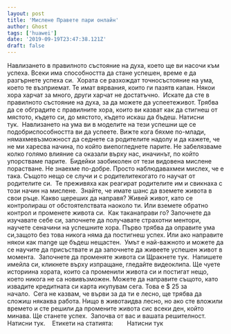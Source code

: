 ```yaml
---
layout: post
title: 'Мислене Правете пари онлайн'
author: Ghost
tags: ['huawei']
date: '2019-09-19T23:47:38.121Z'
draft: false
---
```


Навлизането в правилното състояние на духа, което ще ви насочи към успеха. Всеки има способността да стане успешен, време е да разгърнете успеха си.  Хората се разхождат точносъстояние на ума, което те възприемат. Те имат вярвания, които ги пазятв капан. Някои хора харчат за много, други харчат не достатъчно.  Искате да сте в правилното състояние на духа, за да можете да успеетеживот. Трябва да се обградите с правилните хора, които ви казват как да стигнеш от мястото, където си, до мястото, където искаш да бъдеш. Натисни тук.  Навлизането на ума ви в моделите на тези успешни ще се подобриспособността ви да успеете. Вижте кога бяхме по-млади, нямахмевъзможност да седнете са родителите надолу и да кажете, че не ми харесва начина, по който виепогледнете парите. Не забелязваме колко голямо влияние са оказали върху нас, иначинът, по който упорстваме парите.  Бидейки заобиколен от тези видовена мислене порастване. Не знаехме по-добре. Просто наблюдавахмеи мислех, че е така. Същото нещо се случи и с родителитекогато го научат от родителите си.  Те преживяха как реагират родителите им и свикнаха с този начин на мислене.  Знайте, че имате шанс да вземете живота в свои ръце. Какво щереших да направя? Живей живот, като се контролираш от обстоятелствата наоколо ти. Или вземете обратно контрол и променете живота си.  Как таканаправи го? Започнете да изучавате себе си, започнете да получавате страхотни ментори, научете сеначини на успешните хора. Първо трябва да оправите ума си,защото без това никога няма да постигнеш успех. Или ако направите някои как mange ще бъдеш нещастен.  Умът е най-важното и можете да се научите да присъствате и да започнете да живеете успешен живот в момента.  Започнете да променяте живота си Щракнете тук.  Напишете имейла си, кликнете върху изпращане, гледайте видеоклипа. Ще чуете историина хората, които са променили живота си и постигат нещо, което никога не са новивъзможен. Можете да направите същото, като извадите кредитната си карта икупувам сега. Това е $ 25 за начало.  Сега не казвам, че върви за да ти е лесно, ще трябва да сложиш някаква работа. Нищо в животаидва лесно, но ако сте вложили времето и сте решили да промените живота сис всеки ден, който минава. Ще станете успех.  Започва от вас и вашата решителност. Натисни тук.    Етикети на статията:        Натисни тук
